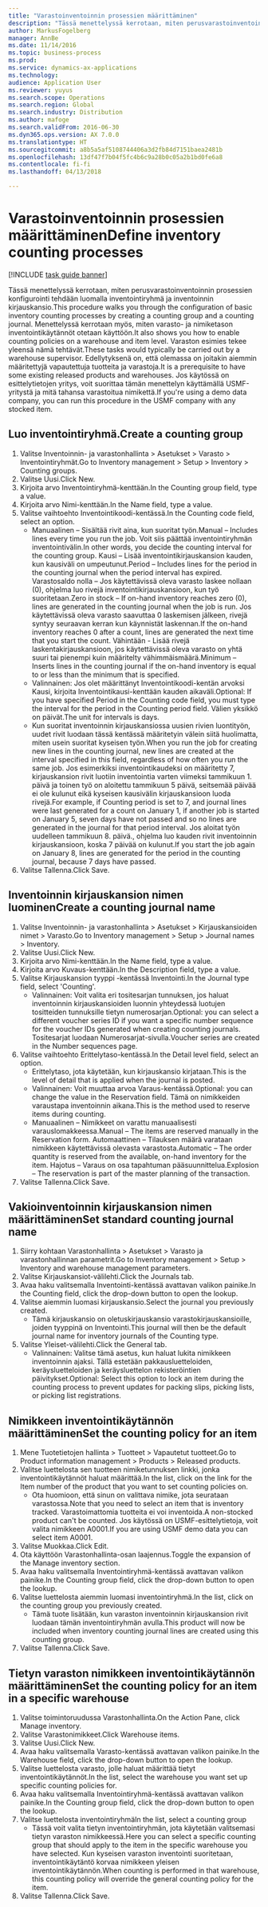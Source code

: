 ```yaml
---
title: "Varastoinventoinnin prosessien määrittäminen"
description: "Tässä menettelyssä kerrotaan, miten perusvarastoinventoinnin prosessien konfigurointi tehdään luomalla inventointiryhmä ja inventoinnin kirjauskansio."
author: MarkusFogelberg
manager: AnnBe
ms.date: 11/14/2016
ms.topic: business-process
ms.prod: 
ms.service: dynamics-ax-applications
ms.technology: 
audience: Application User
ms.reviewer: yuyus
ms.search.scope: Operations
ms.search.region: Global
ms.search.industry: Distribution
ms.author: mafoge
ms.search.validFrom: 2016-06-30
ms.dyn365.ops.version: AX 7.0.0
ms.translationtype: HT
ms.sourcegitcommit: a8b5a5af5108744406a3d2fb84d7151baea2481b
ms.openlocfilehash: 13df47f7b04f5fc4b6c9a28b0c05a2b1bd0fe6a8
ms.contentlocale: fi-fi
ms.lasthandoff: 04/13/2018

---
```

# <a name="define-inventory-counting-processes"></a><span data-ttu-id="f8c45-103">Varastoinventoinnin prosessien määrittäminen</span><span class="sxs-lookup"><span data-stu-id="f8c45-103">Define inventory counting processes</span></span>

[!INCLUDE [task guide banner](../../includes/task-guide-banner.md)]

<span data-ttu-id="f8c45-104">Tässä menettelyssä kerrotaan, miten perusvarastoinventoinnin prosessien konfigurointi tehdään luomalla inventointiryhmä ja inventoinnin kirjauskansio.</span><span class="sxs-lookup"><span data-stu-id="f8c45-104">This procedure walks you through the configuration of basic inventory counting processes by creating a counting group and a counting journal.</span></span> <span data-ttu-id="f8c45-105">Menettelyssä kerrotaan myös, miten varasto- ja nimiketason inventointikäytännöt otetaan käyttöön.</span><span class="sxs-lookup"><span data-stu-id="f8c45-105">It also shows you how to enable counting policies on a warehouse and item level.</span></span> <span data-ttu-id="f8c45-106">Varaston esimies tekee yleensä nämä tehtävät.</span><span class="sxs-lookup"><span data-stu-id="f8c45-106">These tasks would typically be carried out by a warehouse supervisor.</span></span> <span data-ttu-id="f8c45-107">Edellytyksenä on, että olemassa on joitakin aiemmin määritettyjä vapautettuja tuotteita ja varastoja.</span><span class="sxs-lookup"><span data-stu-id="f8c45-107">It is a prerequisite to have some existing released products and warehouses.</span></span> <span data-ttu-id="f8c45-108">Jos käytössä on esittelytietojen yritys, voit suorittaa tämän menettelyn käyttämällä USMF-yritystä ja mitä tahansa varastoitua nimikettä.</span><span class="sxs-lookup"><span data-stu-id="f8c45-108">If you're using a demo data company, you can run this procedure in the USMF company with any stocked item.</span></span>


## <a name="create-a-counting-group"></a><span data-ttu-id="f8c45-109">Luo inventointiryhmä.</span><span class="sxs-lookup"><span data-stu-id="f8c45-109">Create a counting group</span></span>
1. <span data-ttu-id="f8c45-110">Valitse Inventoinnin- ja varastonhallinta > Asetukset > Varasto > Inventointiryhmät.</span><span class="sxs-lookup"><span data-stu-id="f8c45-110">Go to Inventory management > Setup > Inventory > Counting groups.</span></span>
2. <span data-ttu-id="f8c45-111">Valitse Uusi.</span><span class="sxs-lookup"><span data-stu-id="f8c45-111">Click New.</span></span>
3. <span data-ttu-id="f8c45-112">Kirjoita arvo Inventointiryhmä-kenttään.</span><span class="sxs-lookup"><span data-stu-id="f8c45-112">In the Counting group field, type a value.</span></span>
4. <span data-ttu-id="f8c45-113">Kirjoita arvo Nimi-kenttään.</span><span class="sxs-lookup"><span data-stu-id="f8c45-113">In the Name field, type a value.</span></span>
5. <span data-ttu-id="f8c45-114">Valitse vaihtoehto Inventointikoodi-kentässä.</span><span class="sxs-lookup"><span data-stu-id="f8c45-114">In the Counting code field, select an option.</span></span>
    * <span data-ttu-id="f8c45-115">Manuaalinen – Sisältää rivit aina, kun suoritat työn.</span><span class="sxs-lookup"><span data-stu-id="f8c45-115">Manual – Includes lines every time you run the job.</span></span> <span data-ttu-id="f8c45-116">Voit siis päättää inventointiryhmän inventointivälin.</span><span class="sxs-lookup"><span data-stu-id="f8c45-116">In other words, you decide the counting interval for the counting group.</span></span>  <span data-ttu-id="f8c45-117">Kausi – Lisää inventointikirjauskansion kauden, kun kausiväli on umpeutunut.</span><span class="sxs-lookup"><span data-stu-id="f8c45-117">Period – Includes lines for the period in the counting journal when the period interval has expired.</span></span>   <span data-ttu-id="f8c45-118">Varastosaldo nolla – Jos käytettävissä oleva varasto laskee nollaan (0), ohjelma luo rivejä inventointikirjauskansioon, kun työ suoritetaan.</span><span class="sxs-lookup"><span data-stu-id="f8c45-118">Zero in stock – If on-hand inventory reaches zero (0), lines are generated in the counting journal when the job is run.</span></span> <span data-ttu-id="f8c45-119">Jos käytettävissä oleva varasto saavuttaa 0 laskemisen jälkeen, rivejä syntyy seuraavan kerran kun käynnistät laskennan.</span><span class="sxs-lookup"><span data-stu-id="f8c45-119">If the on-hand inventory reaches 0 after a count, lines are generated the next time that you start the count.</span></span>   <span data-ttu-id="f8c45-120">Vähintään - Lisää rivejä laskentakirjauskansioon, jos käytettävissä oleva varasto on yhtä suuri tai pienempi kuin määritelty vähimmäismäärä.</span><span class="sxs-lookup"><span data-stu-id="f8c45-120">Minimum – Inserts lines in the counting journal if the on-hand inventory is equal to or less than the minimum that is specified.</span></span>  
    * <span data-ttu-id="f8c45-121">Valinnainen: Jos olet määrittänyt Inventointikoodi-kentän arvoksi Kausi, kirjoita Inventointikausi-kenttään kauden aikaväli.</span><span class="sxs-lookup"><span data-stu-id="f8c45-121">Optional: If you have specified Period in the Counting code field, you must type the interval for the period in the Counting period field.</span></span> <span data-ttu-id="f8c45-122">Välien yksikkö on päivät.</span><span class="sxs-lookup"><span data-stu-id="f8c45-122">The unit for intervals is days.</span></span>  
    * <span data-ttu-id="f8c45-123">Kun suoritat inventoinnin kirjauskansiossa uusien rivien luontityön, uudet rivit luodaan tässä kentässä määritetyin välein siitä huolimatta, miten usein suoritat kyseisen työn.</span><span class="sxs-lookup"><span data-stu-id="f8c45-123">When you run the job for creating new lines in the counting journal, new lines are created at the interval specified in this field, regardless of how often you run the same job.</span></span> <span data-ttu-id="f8c45-124">Jos esimerkiksi inventointikaudeksi on määritetty 7, kirjauskansion rivit luotiin inventointia varten viimeksi tammikuun 1. päivä ja toinen työ on aloitettu tammikuun 5 päivä, seitsemää päivää ei ole kulunut eikä kyseisen kausivälin kirjauskansioon luoda rivejä.</span><span class="sxs-lookup"><span data-stu-id="f8c45-124">For example, if Counting period is set to 7, and journal lines were last generated for a count on January 1, if another job is started on January 5, seven days have not passed and so no lines are generated in the journal for that period interval.</span></span> <span data-ttu-id="f8c45-125">Jos aloitat työn uudelleen tammikuun 8. päivä., ohjelma luo kauden rivit inventoinnin kirjauskansioon, koska 7 päivää on kulunut.</span><span class="sxs-lookup"><span data-stu-id="f8c45-125">If you start the job again on January 8, lines are generated for the period in the counting journal, because 7 days have passed.</span></span>  
6. <span data-ttu-id="f8c45-126">Valitse Tallenna.</span><span class="sxs-lookup"><span data-stu-id="f8c45-126">Click Save.</span></span>

## <a name="create-a-counting-journal-name"></a><span data-ttu-id="f8c45-127">Inventoinnin kirjauskansion nimen luominen</span><span class="sxs-lookup"><span data-stu-id="f8c45-127">Create a counting journal name</span></span>
1. <span data-ttu-id="f8c45-128">Valitse Inventoinnin- ja varastonhallinta > Asetukset > Kirjauskansioiden nimet > Varasto.</span><span class="sxs-lookup"><span data-stu-id="f8c45-128">Go to Inventory management > Setup > Journal names > Inventory.</span></span>
2. <span data-ttu-id="f8c45-129">Valitse Uusi.</span><span class="sxs-lookup"><span data-stu-id="f8c45-129">Click New.</span></span>
3. <span data-ttu-id="f8c45-130">Kirjoita arvo Nimi-kenttään.</span><span class="sxs-lookup"><span data-stu-id="f8c45-130">In the Name field, type a value.</span></span>
4. <span data-ttu-id="f8c45-131">Kirjoita arvo Kuvaus-kenttään.</span><span class="sxs-lookup"><span data-stu-id="f8c45-131">In the Description field, type a value.</span></span>
5. <span data-ttu-id="f8c45-132">Valitse Kirjauskansion tyyppi -kentässä Inventointi.</span><span class="sxs-lookup"><span data-stu-id="f8c45-132">In the Journal type field, select 'Counting'.</span></span>
    * <span data-ttu-id="f8c45-133">Valinnainen: Voit valita eri tositesarjan tunnuksen, jos haluat inventoinnin kirjauskansioiden luonnin yhteydessä luotujen tositteiden tunnuksille tietyn numerosarjan.</span><span class="sxs-lookup"><span data-stu-id="f8c45-133">Optional: you can select a different voucher series ID if you want a specific number sequence for the voucher IDs generated when creating counting journals.</span></span> <span data-ttu-id="f8c45-134">Tositesarjat luodaan Numerosarjat-sivulla.</span><span class="sxs-lookup"><span data-stu-id="f8c45-134">Voucher series are created in the Number sequences page.</span></span>  
6. <span data-ttu-id="f8c45-135">Valitse vaihtoehto Erittelytaso-kentässä.</span><span class="sxs-lookup"><span data-stu-id="f8c45-135">In the Detail level field, select an option.</span></span>
    * <span data-ttu-id="f8c45-136">Erittelytaso, jota käytetään, kun kirjauskansio kirjataan.</span><span class="sxs-lookup"><span data-stu-id="f8c45-136">This is the level of detail that is applied when the journal is posted.</span></span>  
    * <span data-ttu-id="f8c45-137">Valinnainen: Voit muuttaa arvoa Varaus-kentässä.</span><span class="sxs-lookup"><span data-stu-id="f8c45-137">Optional: you can change the value in the Reservation field.</span></span> <span data-ttu-id="f8c45-138">Tämä on nimikkeiden varaustapa inventoinnin aikana.</span><span class="sxs-lookup"><span data-stu-id="f8c45-138">This is the method used to reserve items during counting.</span></span>   
    * <span data-ttu-id="f8c45-139">Manuaalinen – Nimikkeet on varattu manuaalisesti varauslomakkeessa.</span><span class="sxs-lookup"><span data-stu-id="f8c45-139">Manual – The items are reserved manually in the Reservation form.</span></span>   <span data-ttu-id="f8c45-140">Automaattinen – Tilauksen määrä varataan nimikkeen käytettävissä olevasta varastosta.</span><span class="sxs-lookup"><span data-stu-id="f8c45-140">Automatic – The order quantity is reserved from the available, on-hand inventory for the item.</span></span>   <span data-ttu-id="f8c45-141">Hajotus – Varaus on osa tapahtuman pääsuunnittelua.</span><span class="sxs-lookup"><span data-stu-id="f8c45-141">Explosion – The reservation is part of the master planning of the transaction.</span></span>  
7. <span data-ttu-id="f8c45-142">Valitse Tallenna.</span><span class="sxs-lookup"><span data-stu-id="f8c45-142">Click Save.</span></span>

## <a name="set-standard-counting-journal-name"></a><span data-ttu-id="f8c45-143">Vakioinventoinnin kirjauskansion nimen määrittäminen</span><span class="sxs-lookup"><span data-stu-id="f8c45-143">Set standard counting journal name</span></span>
1. <span data-ttu-id="f8c45-144">Siirry kohtaan Varastonhallinta > Asetukset > Varasto ja varastonhallinnan parametrit.</span><span class="sxs-lookup"><span data-stu-id="f8c45-144">Go to Inventory management > Setup > Inventory and warehouse management parameters.</span></span>
2. <span data-ttu-id="f8c45-145">Valitse Kirjauskansiot-välilehti.</span><span class="sxs-lookup"><span data-stu-id="f8c45-145">Click the Journals tab.</span></span>
3. <span data-ttu-id="f8c45-146">Avaa haku valitsemalla Inventointi-kentässä avattavan valikon painike.</span><span class="sxs-lookup"><span data-stu-id="f8c45-146">In the Counting field, click the drop-down button to open the lookup.</span></span>
4. <span data-ttu-id="f8c45-147">Valitse aiemmin luomasi kirjauskansio.</span><span class="sxs-lookup"><span data-stu-id="f8c45-147">Select the journal you previously created.</span></span>
    * <span data-ttu-id="f8c45-148">Tämä kirjauskansio on oletuskirjauskansio varastokirjauskansioille, joiden tyyppinä on Inventointi.</span><span class="sxs-lookup"><span data-stu-id="f8c45-148">This journal will then be the default journal name for inventory journals of the Counting type.</span></span>  
5. <span data-ttu-id="f8c45-149">Valitse Yleiset-välilehti.</span><span class="sxs-lookup"><span data-stu-id="f8c45-149">Click the General tab.</span></span>
    * <span data-ttu-id="f8c45-150">Valinnainen: Valitse tämä asetus, kun haluat lukita nimikkeen inventoinnin ajaksi. Tällä estetään pakkausluetteloiden, keräysluetteloiden ja keräysluettelon rekisteröintien päivitykset.</span><span class="sxs-lookup"><span data-stu-id="f8c45-150">Optional: Select this option to lock an item during the counting process to prevent updates for packing slips, picking lists, or picking list registrations.</span></span>  

## <a name="set-the-counting-policy-for-an-item"></a><span data-ttu-id="f8c45-151">Nimikkeen inventointikäytännön määrittäminen</span><span class="sxs-lookup"><span data-stu-id="f8c45-151">Set the counting policy for an item</span></span>
1. <span data-ttu-id="f8c45-152">Mene Tuotetietojen hallinta > Tuotteet > Vapautetut tuotteet.</span><span class="sxs-lookup"><span data-stu-id="f8c45-152">Go to Product information management > Products > Released products.</span></span>
2. <span data-ttu-id="f8c45-153">Valitse luettelosta sen tuotteen nimiketunnuksen linkki, jonka inventointikäytännöt haluat määrittää.</span><span class="sxs-lookup"><span data-stu-id="f8c45-153">In the list, click on the link for the Item number of the product that you want to set counting policies on.</span></span>
    * <span data-ttu-id="f8c45-154">Ota huomioon, että sinun on valittava nimike, jota seurataan varastossa.</span><span class="sxs-lookup"><span data-stu-id="f8c45-154">Note that you need to select an item that is inventory tracked.</span></span> <span data-ttu-id="f8c45-155">Varastoimattomia tuotteita ei voi inventoida.</span><span class="sxs-lookup"><span data-stu-id="f8c45-155">A non-stocked product can't be counted.</span></span> <span data-ttu-id="f8c45-156">Jos käytössä on USMF-esittelytietoja, voit valita nimikkeen A0001.</span><span class="sxs-lookup"><span data-stu-id="f8c45-156">If you are using USMF demo data you can select item A0001.</span></span>  
3. <span data-ttu-id="f8c45-157">Valitse Muokkaa.</span><span class="sxs-lookup"><span data-stu-id="f8c45-157">Click Edit.</span></span>
4. <span data-ttu-id="f8c45-158">Ota käyttöön Varastonhallinta-osan laajennus.</span><span class="sxs-lookup"><span data-stu-id="f8c45-158">Toggle the expansion of the Manage inventory section.</span></span>
5. <span data-ttu-id="f8c45-159">Avaa haku valitsemalla Inventointiryhmä-kentässä avattavan valikon painike.</span><span class="sxs-lookup"><span data-stu-id="f8c45-159">In the Counting group field, click the drop-down button to open the lookup.</span></span>
6. <span data-ttu-id="f8c45-160">Valitse luettelosta aiemmin luomasi inventointiryhmä.</span><span class="sxs-lookup"><span data-stu-id="f8c45-160">In the list, click on the counting group you previously created.</span></span>
    * <span data-ttu-id="f8c45-161">Tämä tuote lisätään, kun varaston inventoinnin kirjauskansion rivit luodaan tämän inventointiryhmän avulla.</span><span class="sxs-lookup"><span data-stu-id="f8c45-161">This product will now be included when inventory counting journal lines are created using this counting group.</span></span>  
7. <span data-ttu-id="f8c45-162">Valitse Tallenna.</span><span class="sxs-lookup"><span data-stu-id="f8c45-162">Click Save.</span></span>

## <a name="set-the-counting-policy-for-an-item-in-a-specific-warehouse"></a><span data-ttu-id="f8c45-163">Tietyn varaston nimikkeen inventointikäytännön määrittäminen</span><span class="sxs-lookup"><span data-stu-id="f8c45-163">Set the counting policy for an item in a specific warehouse</span></span>
1. <span data-ttu-id="f8c45-164">Valitse toimintoruudussa Varastonhallinta.</span><span class="sxs-lookup"><span data-stu-id="f8c45-164">On the Action Pane, click Manage inventory.</span></span>
2. <span data-ttu-id="f8c45-165">Valitse Varastonimikkeet.</span><span class="sxs-lookup"><span data-stu-id="f8c45-165">Click Warehouse items.</span></span>
3. <span data-ttu-id="f8c45-166">Valitse Uusi.</span><span class="sxs-lookup"><span data-stu-id="f8c45-166">Click New.</span></span>
4. <span data-ttu-id="f8c45-167">Avaa haku valitsemalla Varasto-kentässä avattavan valikon painike.</span><span class="sxs-lookup"><span data-stu-id="f8c45-167">In the Warehouse field, click the drop-down button to open the lookup.</span></span>
5. <span data-ttu-id="f8c45-168">Valitse luettelosta varasto, jolle haluat määrittää tietyt inventointikäytännöt.</span><span class="sxs-lookup"><span data-stu-id="f8c45-168">In the list, select the warehouse you want set up specific counting policies for.</span></span>
6. <span data-ttu-id="f8c45-169">Avaa haku valitsemalla Inventointiryhmä-kentässä avattavan valikon painike.</span><span class="sxs-lookup"><span data-stu-id="f8c45-169">In the Counting group field, click the drop-down button to open the lookup.</span></span>
7. <span data-ttu-id="f8c45-170">Valitse luettelosta inventointiryhmä</span><span class="sxs-lookup"><span data-stu-id="f8c45-170">In the list, select a counting group</span></span>
    * <span data-ttu-id="f8c45-171">Tässä voit valita tietyn inventointiryhmän, jota käytetään valitsemasi tietyn varaston nimikkeessä.</span><span class="sxs-lookup"><span data-stu-id="f8c45-171">Here you can select a specific counting group that should apply to the item in the specific warehouse you have selected.</span></span> <span data-ttu-id="f8c45-172">Kun kyseisen varaston inventointi suoritetaan, inventointikäytäntö korvaa nimikkeen yleisen inventointikäytännön.</span><span class="sxs-lookup"><span data-stu-id="f8c45-172">When counting is performed in that warehouse, this counting policy will override the general counting policy for the item.</span></span>  
8. <span data-ttu-id="f8c45-173">Valitse Tallenna.</span><span class="sxs-lookup"><span data-stu-id="f8c45-173">Click Save.</span></span>

